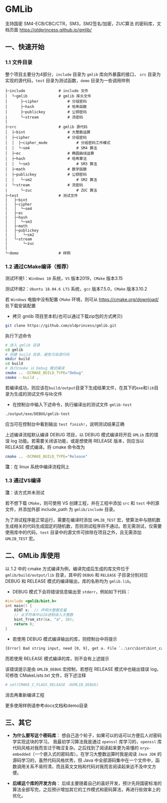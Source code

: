 ﻿# GMLib

支持国密 SM4-ECB/CBC/CTR，SM3，SM2签名/加密，ZUC算法 的密码库，文档页面 https://oldprincess.github.io/gmlib/

## 一、快速开始

### 1.1 文件目录

整个项目主要分为4部分，`include` 目录为 `gmlib` 库向外暴露的接口， `src` 目录为实现的源代码，`test` 目录为测试函数，`demo` 目录为一些调用样例

```tree
├─include               # include 文件
│  └─gmlib              # gmlib 库头文件
│      ├─cipher             # 分组密码
│      ├─hash               # 哈希函数
│      ├─publickey          # 公钥密码
|      └─stream             # 流密码
|
├─src                   # gmlib 源代码
│  ├─bint                   # 大整数运算
│  ├─cipher                 # 分组密码
│  │  ├─cipher_mode             # 分组密码工作模式
│  │  └─sm4                     # SM4 算法
│  ├─ec                     # 椭圆曲线运算
│  ├─hash                   # 哈希算法
│  │  └─sm3                     # SM3 算法
│  ├─math                   # 数学函数
│  ├─publickey              # 公钥密码
│  │   └─sm2                    # SM2 算法
|  └─stream                 # 流密码
|      └─zuc                    # ZUC 算法
├─test                  # 测试文件
|   ├─bint
|   ├─cipher
|   │  └─sm4
|   ├─ec
|   ├─hash
|   │  └─sm3
|   ├─math
|   ├─publickey
|   │   └─sm2
|   └─stream
|       └─zuc
|
└─demo                  # 样例

```

### 1.2 通过CMake编译（推荐）

测试环境1：`Windows 10` 系统，`VS` 版本2019，`CMake` 版本3.15

测试环境2：`Ubuntu 18.04.6 LTS` 系统，`gcc` 版本7.5.0，`CMake` 版本3.10.2

若 `Windows` 电脑中没有配置 `CMake` 环境，则可从 https://cmake.org/download/ 处下载安装配置

* 拷贝 gmlib 项目至本机(也可以通过下载zip包的方式拷贝)

```bash
git clone https://github.com/oldprincess/gmlib.git
```

执行下述命令

```bash
# 进入 gmlib 目录
cd gmlib
# 创建 build 目录，避免污染源代码
mkdir build
cd build
# 执行cmake 以 Debug 模式编译
cmake .. -DCMAKE_BUILD_TYPE="Debug"
cmake --build .
```

若编译成功，则应该在`build/output`目录下生成结果文件，在其下的`exe`和`lib`目录为生成的测试文件与lib文件

* 在控制台中输入下述命令，执行编译出的测试文件 `gmlib-test`

```bash
./output/exe/DEBUG/gmlib-test
```

应当可在控制台中看到输出 `test finish!`，说明测试结果正确

上述编译流程默认编译 DEBUG 项目，以 DEBUG 模式编译将开启 `GMLib` 库的错误 log 功能。若需要关闭该功能，或是想使用 RELEASE 版本，则应当以 RELEASE 模式编译。将 cmake 命令改为

```bash
cmake .. -DCMAKE_BUILD_TYPE="Release"
```

**注**：在 linux 系统中编译流程同上

### 1.3 通过VS编译

**注**：该方式并未测试

若不想下载 `CMake`，则可使用 VS 创建工程，并在工程中添加 `src` 和 `test` 中的源文件，并添加外部 include_path 为 `gmlib/include` 目录。

为了测试程序能正常运行，需要在编译时添加 `GMLIB_TEST` 宏，使算法中与随机数生成相关的代码生成固定的随机数，否则测试程序将不通过。若无需测试，仅需要使用库中的代码，`test` 目录中的源文件可排除在项目之外，且无需添加 `GMLIB_TEST` 宏。

## 二、GMLib 库使用

以 1.2 中的 cmake 方式编译为例，编译完成后生成的库文件位于 `gmlib/build/output/lib` 目录，其中的 `DEBUG` 和 `RELEASE` 子目录分别对应 DEBUG 和 RELEASE 模式的编译输出，库的名称均为 `gmlib.lib`。

* DEBUG 模式下会将错误信息输出至 `stderr`，例如如下代码：

```c
#include <gmlib/bint.h>
int main() {
    BINT x;  // 声明大整数变量
    // 从字符串中以10进制读入大整数
    bint_from_str(&x, "a", 10); 
    return 0;
}
```

* 若使用 DEBUG 模式编译输出的库，则控制台中将提示

```bash
[Error] Bad string input, need [0, 9], get a. File `..\src\bint\bint_cast.c`, line 68, in `bint_from_str`
```

而若使用 RELEASE 模式编译的库，则不会有上述提示

该错误提示是由 `GMLIB_DEBUG` 宏控制，若想在 RELEASE 模式中也输出错误 log，可修改 CMakeLists.txt 文件，将下述注释

```bash
# set(CMAKE_C_FLAGS_RELEASE -DGMLIB_DEBUG)
```

消去再重新编译工程

更多使用样例请参考docs文档和demo目录

## 三、其它

* **为什么要写这个密码库**：
想自己造个轮子，如果可以的话可以方便后人对密码学实现这块的学习。
我最初学习算法我是通过 `openssl` 库学习的，`openssl` 库代码风格对我而言过于晦涩复杂。之后找到了阅读起来更为易懂的 `oryx-embedded`（一个嵌入式的密码库）。在学习大整数运算时我是阅读 `Java JDK` 的源码学习的，虽然代码风格优秀，但 Java 中全部源码集中在一个文件中，函数调用关系不易捋清，而且英文文档和代码对我而言阅读起来远不及中文方便。

* **后续这个库的开发方向**：
后续主要随着自己的喜好开发，预计先将国密标准的算法全部写完，之后预计增加其它的工作模式和密码算法，再进行些效率上的优化。
